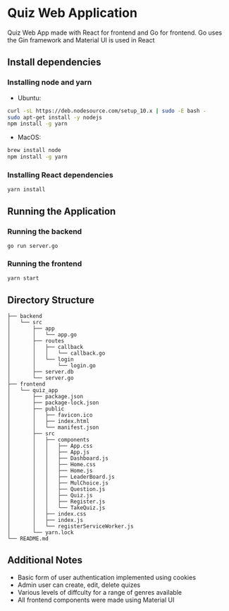 # Quiz Web Application

Quiz Web App made with React for frontend and Go for frontend. Go uses the Gin framework and Material UI is used in React

## Install dependencies

### Installing node and yarn
  * Ubuntu:
  ```bash
  curl -sL https://deb.nodesource.com/setup_10.x | sudo -E bash -
  sudo apt-get install -y nodejs
  npm install -g yarn
  ```

  * MacOS:
  ```bash
  brew install node   
  npm install -g yarn
  ```

### Installing React dependencies
``` yarn install ```

## Running the Application

### Running the backend
``` go run server.go ```

### Running the frontend
``` yarn start ```

## Directory Structure
```
├── backend
│   └── src
│       ├── app
│       │   └── app.go
│       ├── routes
│       │   ├── callback
│       │   │   └── callback.go
│       │   └── login
│       │       └── login.go
│       ├── server.db
│       └── server.go
├── frontend
│   └── quiz_app
│       ├── package.json
│       ├── package-lock.json
│       ├── public
│       │   ├── favicon.ico
│       │   ├── index.html
│       │   └── manifest.json
│       ├── src
│       │   ├── components
│       │   │   ├── App.css
│       │   │   ├── App.js
│       │   │   ├── Dashboard.js
│       │   │   ├── Home.css
│       │   │   ├── Home.js
│       │   │   ├── LeaderBoard.js
│       │   │   ├── MulChoice.js
│       │   │   ├── Question.js
│       │   │   ├── Quiz.js
│       │   │   ├── Register.js
│       │   │   └── TakeQuiz.js
│       │   ├── index.css
│       │   ├── index.js
│       │   └── registerServiceWorker.js
│       └── yarn.lock
└── README.md
```

## Additional Notes

* Basic form of user authentication implemented using cookies
* Admin user can create, edit, delete quizes
* Various levels of diffculty for a range of genres available
* All frontend components were made using Material UI
